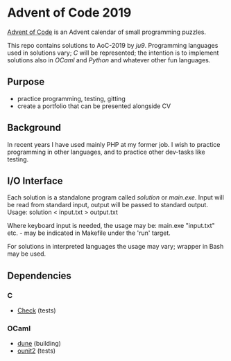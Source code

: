 # Advent of Code 2019

[Advent of Code](https://adventofcode.com/2019) is an Advent calendar of small programming puzzles.

This repo contains solutions to AoC-2019 by _ju9_.
Programming languages used in solutions vary; _C_ will be represented; the intention is to implement solutions also in _OCaml_ and _Python_ and whatever other fun languages.

## Purpose

- practice programming, testing, gitting
- create a portfolio that can be presented alongside CV

## Background

In recent years I have used mainly PHP at my former job. I wish to practice programming in other languages, and to practice other dev-tasks like testing.

## I/O Interface

Each solution is a standalone program called _solution_ or _main.exe_. Input will be read from standard input, output will be passed to standard output.
Usage: solution < input.txt > output.txt

Where keyboard input is needed, the usage may be: main.exe "input.txt" etc. - may be indicated in Makefile under the 'run' target.

For solutions in interpreted languages the usage may vary; wrapper in Bash may be used.

## Dependencies

### C

- [Check](https://libcheck.github.io/check/) (tests)

### OCaml

- [dune](https://dune.build/) (building)
- [ounit2](https://github.com/gildor478/ounit) (tests)